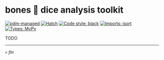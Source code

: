 # bones 🦴 dice analysis toolkit
<!-- head -->

[![pdm-managed](https://img.shields.io/badge/pdm-managed-blueviolet)](https://pdm.fming.dev)
[![Hatch](https://img.shields.io/badge/%F0%9F%A5%9A-Hatch-4051b5.svg)](https://hatch.pypa.io/latest/)
[![Code style: black](https://img.shields.io/badge/code%20style-black-000000.svg)](https://black.readthedocs.io/en/stable/)
[![Imports: isort](https://img.shields.io/badge/%20imports-isort-%231674b1?style=flat&labelColor=ef8336)](https://pycqa.github.io/isort/)
[![Types: MyPy](https://img.shields.io/badge/types-mypy-blue.svg)](https://github.com/python/mypy)

<!-- cut -->
TODO
<!-- cut -->
---
💀 _fin_

